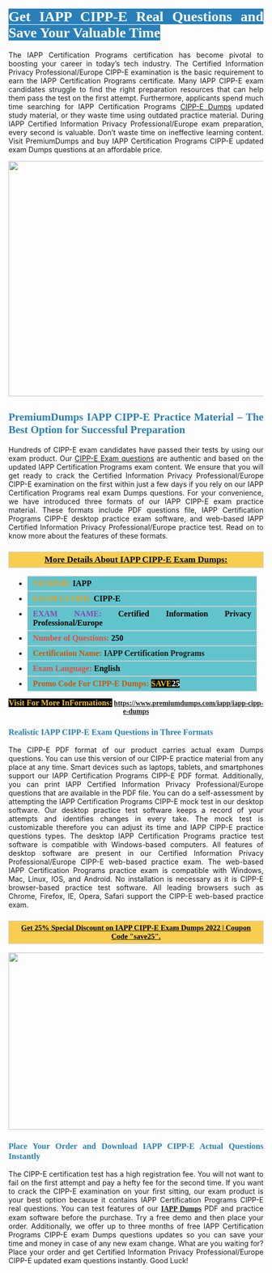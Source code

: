 <h1 style="text-align: justify;"><span style="color:#ffffff;"><span style="font-family:Georgia,serif;"><strong><span style="background-color:#2980b9;">Get IAPP CIPP-E Real Questions and Save Your Valuable Time</span></strong></span></span></h1>

<p style="text-align: justify;">The IAPP Certification Programs certification has become pivotal to boosting your career in today’s tech industry. The Certified Information Privacy Professional/Europe CIPP-E examination is the basic requirement to earn the IAPP Certification Programs certificate. Many IAPP CIPP-E exam candidates struggle to find the right preparation resources that can help them pass the test on the first attempt. Furthermore, applicants spend much time searching for IAPP Certification Programs <a href="https://www.premiumdumps.com/iapp/iapp-cipp-e-dumps">CIPP-E Dumps</a> updated study material, or they waste time using outdated practice material. During IAPP Certified Information Privacy Professional/Europe exam preparation, every second is valuable. Don’t waste time on ineffective learning content. Visit PremiumDumps and buy IAPP Certification Programs CIPP-E updated exam Dumps questions at an affordable price.</p>

<p style="text-align: center;"><a href="https://www.premiumdumps.com/iapp/iapp-cipp-e-dumps"><img alt="" src="https://i.imgur.com/KJGzbJ2.jpeg" style="width: 700px; height: 465px;" /></a></p>

<h2 style="text-align: justify;"><span style="color:#2980b9;"><span style="font-family:Georgia,serif;"><strong>PremiumDumps IAPP CIPP-E Practice Material – The Best Option for Successful Preparation</strong></span></span></h2>

<p style="text-align: justify;">Hundreds of CIPP-E exam candidates have passed their tests by using our exam product. Our <a href="https://www.premiumdumps.com/iapp/iapp-cipp-e-dumps">CIPP-E Exam questions</a> are authentic and based on the updated IAPP Certification Programs exam content. We ensure that you will get ready to crack the Certified Information Privacy Professional/Europe CIPP-E examination on the first within just a few days if you rely on our IAPP Certification Programs real exam Dumps questions. For your convenience, we have introduced three formats of our IAPP CIPP-E exam practice material. These formats include PDF questions file, IAPP Certification Programs CIPP-E desktop practice exam software, and web-based IAPP Certified Information Privacy Professional/Europe practice test. Read on to know more about the features of these formats.</p>

<h3 style="background: #f7ce50; border: 1px solid rgb(204, 204, 204); padding: 5px 10px; text-align: center;"><span style="font-family:Georgia,serif;"><u><u><span style="color:#000000;"><span style="font-size:11pt"><span style="line-height:normal"><b><span style="font-size:13.0pt"><span cambria="">More Details About IAPP CIPP-E Exam Dumps:</span></span></b></span></span></span></u></u></span></h3>

<ul>
	<li style="margin:0cm 10pt">
	<div style="background:#61c4cd; border: 1px solid rgb(204, 204, 204); padding: 5px 10px; text-align: justify;"><span style="font-family:Georgia,serif;"><span style="font-size:11pt"><span style="line-height:normal"><b><span style="font-size:12.0pt"><span new="" roman="" times=""><span style="color:#f39c12;">VENDOR:</span> <span style="color:#000000;">IAPP</span></span></span></b></span></span></span></div>
	</li>
	<li style="margin:0cm 10pt">
	<div style="background: #61c4cd; border: 1px solid rgb(204, 204, 204); padding: 5px 10px; text-align: justify;"><span style="font-family:Georgia,serif;"><span style="font-size:11pt"><span style="line-height:normal"><b><span style="font-size:12.0pt"><span new="" roman="" times=""><span style="color:#f39c12;">EXAM CCODE:</span> <span style="color:#000000;">CIPP-E</span></span></span></b></span></span></span></div>
	</li>
	<li style="margin:0cm 10pt">
	<div style="background: #61c4cd; border: 1px solid rgb(204, 204, 204); padding: 5px 10px; text-align: justify;"><span style="font-family:Georgia,serif;"><span style="font-size:11pt"><span style="line-height:normal"><b><span style="font-size:12.0pt"><span new="" roman="" times=""><span style="color:#8e44ad;">EXAM NAME:</span> <span style="color:#000000;">Certified Information Privacy Professional/Europe</span></span></span></b></span></span></span></div>
	</li>
	<li style="margin:0cm 10pt">
	<div style="background: #61c4cd; border: 1px solid rgb(204, 204, 204); padding: 5px 10px;"><span style="font-family:Georgia,serif;"><span style="font-size:11pt"><span style="line-height:normal"><b><span style="font-size:12.0pt"><span new="" roman="" times=""><span style="color:#e74c3c;">Number of Questions:</span><span style="color:#000000;"><span style="color:#f1c40f;"> </span>250</span></span></span></b></span></span></span></div>
	</li>
	<li style="margin:0cm 10pt">
	<div style="background: #61c4cd; border: 1px solid rgb(204, 204, 204); padding: 5px 10px; text-align: justify;"><span style="font-family:Georgia,serif;"><span style="font-size:11pt"><span style="line-height:normal"><b><span style="font-size:12.0pt"><span new="" roman="" times=""><span style="color:#d35400;">Certification Name:</span> IAPP Certification Programs</span></span></b></span></span></span></div>
	</li>
	<li style="margin:0cm 10pt">
	<div style="background: #61c4cd; border: 1px solid rgb(204, 204, 204); padding: 5px 10px; text-align: justify;"><span style="font-family:Georgia,serif;"><span style="font-size:11pt"><span style="line-height:normal"><b><span style="font-size:12.0pt"><span new="" roman="" times=""><span style="color:#e74c3c;">Exam Language:</span> <span style="color:#000000;">English</span></span></span></b></span></span></span></div>
	</li>
	<li style="margin:0cm 10pt">
	<div style="background: #61c4cd; border: 1px solid rgb(204, 204, 204); padding: 5px 10px;"><span style="font-family:Georgia,serif;"><span style="font-size:11pt"><span style="line-height:normal"><b><span style="font-size:12.0pt"><span new="" roman="" times=""><span style="color:#d35400;">Promo Code For CIPP-E Dumps:</span><span style="color:#f1c40f;"> <span style="background-color:#000000;">SAVE</span></span><span style="color:#ffffff;"><span style="background-color:#000000;">25</span></span></span></span></b></span></span></span></div>
	</li>
</ul>

<p style="text-align: center;"><span style="font-family:Georgia,serif;"><strong><span style="font-size:16px;"><span style="color:#f1c40f;"><span style="background-color:#000000;">Visit For More InFormations:</span></span></span> <a href="https://www.premiumdumps.com/iapp/iapp-cipp-e-dumps">https://www.premiumdumps.com/iapp/iapp-cipp-e-dumps</a></strong></span></p>

<h3 style="text-align: justify;"><span style="color:#2980b9;"><span style="font-family:Georgia,serif;"><strong><strong><strong>Realistic IAPP CIPP-E Exam Questions in Three Formats</strong></strong></strong></span></span></h3>

<p style="text-align: justify;">The CIPP-E PDF format of our product carries actual exam Dumps questions. You can use this version of our CIPP-E practice material from any place at any time. Smart devices such as laptops, tablets, and smartphones support our IAPP Certification Programs CIPP-E PDF format. Additionally, you can print IAPP Certified Information Privacy Professional/Europe questions that are available in the PDF file. You can do a self-assessment by attempting the IAPP Certification Programs CIPP-E mock test in our desktop software. Our desktop practice test software keeps a record of your attempts and identifies changes in every take. The mock test is customizable therefore you can adjust its time and IAPP CIPP-E practice questions types. The desktop IAPP Certification Programs practice test software is compatible with Windows-based computers. All features of desktop software are present in our Certified Information Privacy Professional/Europe CIPP-E web-based practice exam. The web-based IAPP Certification Programs practice exam is compatible with Windows, Mac, Linux, IOS, and Android. No installation is necessary as it is CIPP-E browser-based practice test software. All leading browsers such as Chrome, Firefox, IE, Opera, Safari support the CIPP-E web-based practice exam.</p>

<h3 style="background: rgb(247, 206, 80); border: 1px solid rgb(204, 204, 204); padding: 5px 10px; text-align: center;"><span style="font-family:Georgia,serif;"><u><span style="color:#000000;"><span style="font-size:11pt;"><span style="line-height:normal;"><b><span cambria="">Get 25% Special Discount on IAPP CIPP-E Exam Dumps 2022 | Coupon Code "save25".</span></b></span></span></span></u></span></h3>

<p style="text-align: center;"><strong><strong><a href="https://www.premiumdumps.com/iapp/iapp-cipp-e-dumps"><img alt="" src="https://i.imgur.com/F18GQwv.jpeg" style="width: 700px; height: 350px;" /></a></strong></strong></p>

<h3 style="text-align: justify;"><strong><span style="color:#2980b9;"><span style="font-family:Georgia,serif;"><strong><strong><strong>Place Your Order and Download IAPP CIPP-E Actual Questions Instantly</strong></strong></strong></span></span></strong></h3>

<p style="text-align: justify;">The CIPP-E certification test has a high registration fee. You will not want to fail on the first attempt and pay a hefty fee for the second time. If you want to crack the CIPP-E examination on your first sitting, our exam product is your best option because it contains IAPP Certification Programs CIPP-E real questions. You can test features of our <span style="font-family:Georgia,serif;"><strong><a href="https://www.premiumdumps.com/iapp-exam-dumps">IAPP Dumps</a></strong></span> PDF and practice exam software before the purchase. Try a free demo and then place your order. Additionally, we offer up to three months of free IAPP Certification Programs CIPP-E exam Dumps questions updates so you can save your time and money in case of any new exam change. What are you waiting for? Place your order and get Certified Information Privacy Professional/Europe CIPP-E updated exam questions instantly. Good Luck!</p>
